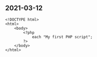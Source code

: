 
## 2021-03-12
```
<!DOCTYPE html>
<html>
	<body>
		<?php
			each "My first PHP script";
		?>
	</body>
</html>
```
